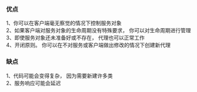 ### 优点
1、你可以在客户端毫无察觉的情况下控制服务对象 </br>
2、如果客户端对服务对象的生命周期没有特殊要求， 你可以对生命周期进行管理 </br>
3、即使服务对象还未准备好或不存在， 代理也可以正常工作 </br>
4、开闭原则。 你可以在不对服务或客户端做出修改的情况下创建新代理
### 缺点
1、代码可能会变得复杂， 因为需要新建许多类 </br>
2、服务响应可能会延迟
